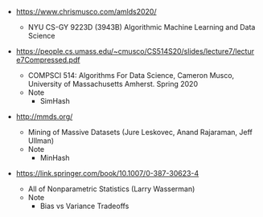 * https://www.chrismusco.com/amlds2020/
    * NYU CS-GY 9223D (3943B) Algorithmic Machine Learning and Data Science

* https://people.cs.umass.edu/~cmusco/CS514S20/slides/lecture7/lecture7Compressed.pdf
    * COMPSCI 514: Algorithms For Data Science, Cameron Musco, University of Massachusetts Amherst. Spring 2020
    * Note
        * SimHash

* http://mmds.org/
    * Mining of Massive Datasets (Jure Leskovec, Anand Rajaraman, Jeff Ullman)
    * Note
        * MinHash

* https://link.springer.com/book/10.1007/0-387-30623-4
    * All of Nonparametric Statistics (Larry Wasserman)
    * Note
        * Bias vs Variance Tradeoffs
        
